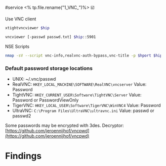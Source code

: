 #service 
<% tp.file.rename("1_VNC_")%>
☑️

Use VNC client
```bash
xtightvncviewer $hip
```

```bash
vncviewer [-passwd passwd.txt] $hip::5901
```

NSE Scripts
```bash
nmap -sV --script vnc-info,realvnc-auth-bypass,vnc-title -p $hport $hip
```


### Default password storage locations
- UNIX: ~/.vnc/passwd
- RealVNC: `HKEY_LOCAL_MACHINE\SOFTWARE\RealVNC\vncserver` Value: Password
- TightVNC: `HKEY_CURRENT_USER\Software\TightVNC\Server` Value: Password or PasswordViewOnly
- TigerVNC: `HKEY_LOCAL_USER\Software\TigerVNC\WinVNC4` Value: Password
- UltraVNC: `C:\Program Files\UltraVNC\ultravnc.ini` Value: passwd or passwd2

Some passwords may be encrypted with 3des. Decryptor:  [https://github.com/jeroennijhof/vncpwd](https://github.com/jeroennijhof/vncpwd)


# Findings